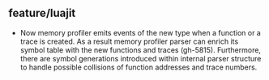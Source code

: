 ## feature/luajit

* Now memory profiler emits events of the new type when a function or a trace
  is created. As a result memory profiler parser can enrich its symbol table
  with the new functions and traces (gh-5815). Furthermore, there are symbol
  generations introduced within internal parser structure to handle possible
  collisions of function addresses and trace numbers.
